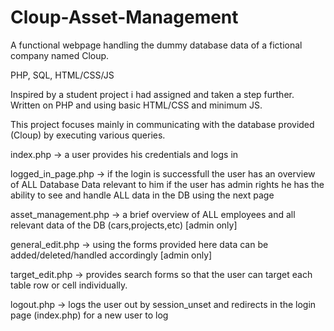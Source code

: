 # Cloup-Asset-Management
A functional webpage handling the dummy database data of a fictional company named Cloup.

PHP, SQL, HTML/CSS/JS

Inspired by a student project i had assigned and taken a step further.
Written on PHP and using basic HTML/CSS and minimum JS.

This project focuses mainly in communicating with the database provided (Cloup) by executing various queries.

index.php            ->  a user provides his credentials and logs in

logged_in_page.php   ->  if the login is successfull the user has an overview of ALL Database Data relevant to him
                         if the user has admin rights he has the ability to see and handle ALL data in the DB using the next page
                        
asset_management.php ->  a brief overview of ALL employees and all relevant data of the DB (cars,projects,etc) [admin only]

general_edit.php     ->  using the forms provided here data can be added/deleted/handled accordingly [admin only]

target_edit.php      ->  provides search forms so that the user can target each table row or cell individually.

logout.php           ->  logs the user out by session_unset and redirects in the login page (index.php) for a new user to log
